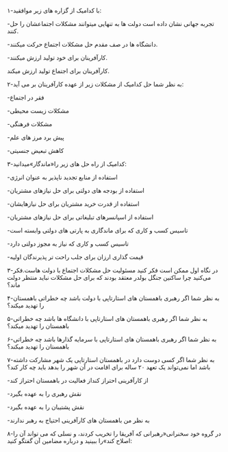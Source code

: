 ```

```

۱-با کدامیک از گزاره های زیر موافقید:

-تجربه جهانی نشان داده است دولت ها به تنهایی میتوانند مشکلات اجتماعشان را حل کنند.

-دانشگاه ها در صف مقدم حل مشکلات اجتماع حرکت میکنند.

-کارآفرینان برای خود تولید ارزش میکنند.

کارآفرینان برای اجتماع تولید ارزش میکند.

۲-به نظر شما حل کدامیک از مشکلات زیر از عهده کارآفرینان بر می آید:

-فقر در اجتماع

-مشکلات زیست محیطی

-مشکلات فرهنگی

-پیش برد مرز های علم

-کاهش تبعیض جنسیتی

۳-کدامیک از راه حل های زیر را«ماندگار»میدانید:

-استفاده از منابع تجدید ناپذیر به عنوان انرژی

-استفاده از بودجه های دولتی برای حل نیازهای مشتریان

-استفاده از قدرت خرید مشتریان برای حل نیازهایشان

-استفاده از اسپانسرهای تبلیغاتی برای حل نیازهای مشتریان

-تاسیس کسب و کاری که برای ماندگاری به پارتی های دولتی وابسته است

-تاسیس کسب و کاری که نیاز به مجوز دولتی دارد

-قیمت گذاری ارزان برای جلب راحت تر پذیرندگان اولیه

۳-در نگاه اول ممکن است فکر کنید مسئولیت حل مشکلات اجتماع با دولت هاست.فکر می‌کنید چرا ساکنین جنگل بولدر معتقد بودند که برای حل مشکلات نباید منتظر دولت ماند؟

۴-به نظر شما اگر رهبری باهمستان های استارتاپی با دولت باشد چه خطراتی باهمستان را تهدید میکند؟

۵-به نظر شما اگر رهبری باهمستان های استارتاپی با دانشگاه ها باشد چه خطراتی باهمستان را تهدید میکند؟

۶-به نظر شما اگر رهبری باهمستان های استارتاپی با سرمایه گذارها باشد چه خطراتی باهمستان را تهدید میکند؟

۷-به نظر شما اگر کسی دوست دارد در باهمستان استارتاپی یک شهر مشارکت داشته باشد اما نمی‌تواند یک تعهد ۲۰ ساله برای اقامت در آن شهر را بدهد باید چه کار کند؟

-از کارآفرینی احتراز کنداز فعالیت در باهمستان احتراز کند

-نقش رهبری را به عهده بگیرد

-نقش پشتیبان را به عهده بگیرد

-به نظر من باهمستان های کارآفرینی احتیاج به رهبر ندارند

۸-در گروه خود سخنرانی«رهبرانی که آفریقا را تخریب کردند، و نسلی که می تواند آن را اصلاح کند»را ببینید و درباره مضامین آن گفتگو کنید:

 

